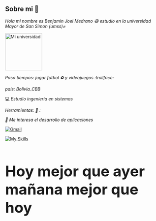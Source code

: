 ## Sobre mi 👋


*Hola mi nombre es Benjamin Joel Medrano :smiley: estudio en la universidad Mayor de San Simon (umss):fist:*



<img src="https://yt3.googleusercontent.com/ytc/AIdro_kBVqGn-PautfZs3UW8F-q5-5K8x4zGwnIY2Ng6WScasw=s900-c-k-c0x00ffffff-no-rj" alt="Mi universidad" width="120"/>

*Pasa tiempos: jugar futbol :soccer: y videojuegos :trollface:*

*pais: Bolivia_CBB*

:computer: *Estudio ingenieria en sistemas*

*Herramientas: :file_folder: :*

*:bell: Me interesa el desarrollo de aplicaciones*


[![Gmail](https://img.shields.io/badge/Gmail-D14836?style=for-the-badge&logo=gmail&logoColor=white)](mailto:joel.64jo@gmail.com)

[![My Skills](https://skillicons.dev/icons?i=java,github,powershell)](https://skillicons.dev)


<h1 style="font-size: 48px;">Hoy mejor que ayer mañana mejor que hoy  </h1>



